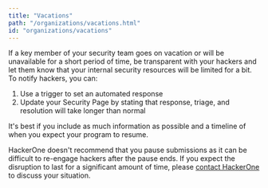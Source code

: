 ```yaml
---
title: "Vacations"
path: "/organizations/vacations.html"
id: "organizations/vacations"
---
```

If a key member of your security team goes on vacation or will be unavailable for a short period of time, be transparent with your hackers and let them know that your internal security resources will be limited for a bit. To notify hackers, you can:
1. Use a trigger to set an automated response
2. Update your Security Page by stating that response, triage, and resolution will take longer than normal

It's best if you include as much information as possible and a timeline of when you expect your program to resume.

HackerOne doesn't recommend that you pause submissions as it can be difficult to re-engage hackers after the pause ends. If you expect the disruption to last for a significant amount of time, please [contact HackerOne](https://support.hackerone.com/hc/en-us/requests/new) to discuss your situation.
